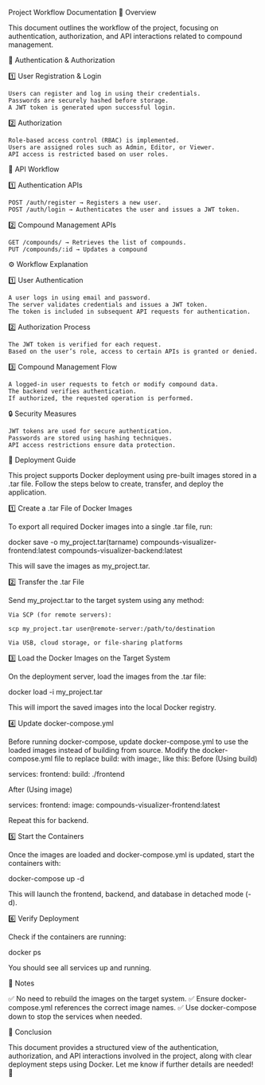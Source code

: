 Project Workflow Documentation
📌 Overview

This document outlines the workflow of the project, focusing on authentication, authorization, and API interactions related to compound management.

🔐 Authentication & Authorization

1️⃣ User Registration & Login

    Users can register and log in using their credentials.
    Passwords are securely hashed before storage.
    A JWT token is generated upon successful login.

2️⃣ Authorization

    Role-based access control (RBAC) is implemented.
    Users are assigned roles such as Admin, Editor, or Viewer.
    API access is restricted based on user roles.

🔄 API Workflow

1️⃣ Authentication APIs

    POST /auth/register → Registers a new user.
    POST /auth/login → Authenticates the user and issues a JWT token.

2️⃣ Compound Management APIs

    GET /compounds/ → Retrieves the list of compounds.
    PUT /compounds/:id → Updates a compound

⚙️ Workflow Explanation

1️⃣ User Authentication

    A user logs in using email and password.
    The server validates credentials and issues a JWT token.
    The token is included in subsequent API requests for authentication.

2️⃣ Authorization Process

    The JWT token is verified for each request.
    Based on the user’s role, access to certain APIs is granted or denied.

3️⃣ Compound Management Flow

    A logged-in user requests to fetch or modify compound data.
    The backend verifies authentication.
    If authorized, the requested operation is performed.

🔒 Security Measures

    JWT tokens are used for secure authentication.
    Passwords are stored using hashing techniques.
    API access restrictions ensure data protection.

🚀 Deployment Guide

This project supports Docker deployment using pre-built images stored in a .tar file. Follow the steps below to create, transfer, and deploy the application.

1️⃣ Create a .tar File of Docker Images

To export all required Docker images into a single .tar file, run:

docker save -o my_project.tar(tarname) compounds-visualizer-frontend:latest compounds-visualizer-backend:latest

This will save the images as my_project.tar.

2️⃣ Transfer the .tar File

Send my_project.tar to the target system using any method:

    Via SCP (for remote servers):

    scp my_project.tar user@remote-server:/path/to/destination

    Via USB, cloud storage, or file-sharing platforms

3️⃣ Load the Docker Images on the Target System

On the deployment server, load the images from the .tar file:

docker load -i my_project.tar

This will import the saved images into the local Docker registry.

4️⃣ Update docker-compose.yml

Before running docker-compose, update docker-compose.yml to use the loaded images instead of building from source.
Modify the docker-compose.yml file to replace build: with image:, like this:
Before (Using build)

services:
frontend:
build: ./frontend

After (Using image)

services:
frontend:
image: compounds-visualizer-frontend:latest

Repeat this for backend.

5️⃣ Start the Containers

Once the images are loaded and docker-compose.yml is updated, start the containers with:

docker-compose up -d

This will launch the frontend, backend, and database in detached mode (-d).

6️⃣ Verify Deployment

Check if the containers are running:

docker ps

You should see all services up and running.

📌 Notes

✅ No need to rebuild the images on the target system.
✅ Ensure docker-compose.yml references the correct image names.
✅ Use docker-compose down to stop the services when needed.

📢 Conclusion

This document provides a structured view of the authentication, authorization, and API interactions involved in the project, along with clear deployment steps using Docker. Let me know if further details are needed! 🚀
